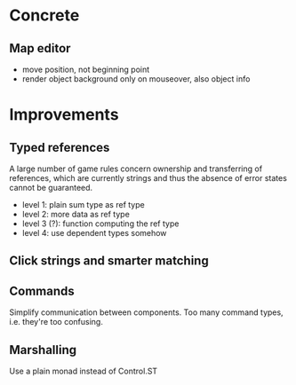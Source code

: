 # Concrete

## Map editor

- move position, not beginning point
- render object background only on mouseover, also object info

# Improvements

## Typed references

A large number of game rules concern ownership and transferring of references, which are currently strings and thus the absence of error states cannot be guaranteed.

- level 1: plain sum type as ref type
- level 2: more data as ref type
- level 3 (?): function computing the ref type
- level 4: use dependent types somehow

## Click strings and smarter matching

## Commands

Simplify communication between components. Too many command types, i.e. they're too confusing.

## Marshalling

Use a plain monad instead of Control.ST
